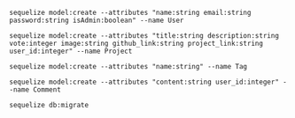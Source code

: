 ``sequelize model:create --attributes "name:string email:string password:string isAdmin:boolean" --name User``

``sequelize model:create --attributes "title:string description:string vote:integer image:string github_link:string project_link:string user_id:integer" --name Project``

``sequelize model:create --attributes "name:string" --name Tag``

``sequelize model:create --attributes "content:string user_id:integer" --name Comment``

``sequelize db:migrate``
